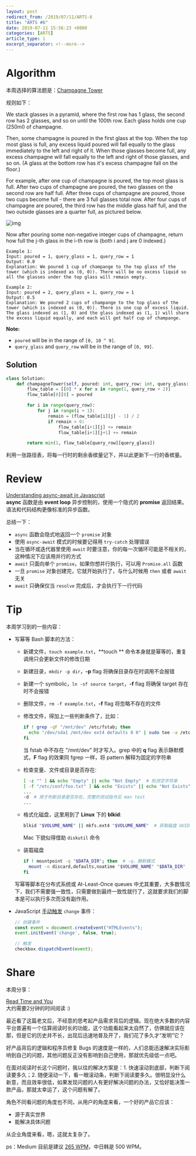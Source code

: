 ```yaml
---
layout: post
redirect_from: /2019/07/11/ARTS-6
title: "ARTS #6"
date: 2019-07-11 15:56:23 +0800
categories: [ARTS]
article_type: 1
excerpt_separator: <!--more-->
---
```



# Algorithm

本周选择的算法题是：[Champagne Tower](<https://leetcode.com/problems/champagne-tower/>)

<!--more-->

规则如下：

We stack glasses in a pyramid, where the first row has 1 glass, the second row has 2 glasses, and so on until the 100th row.  Each glass holds one cup (250ml) of champagne.

Then, some champagne is poured in the first glass at the top.  When the top most glass is full, any excess liquid poured will fall equally to the glass immediately to the left and right of it.  When those glasses become full, any excess champagne will fall equally to the left and right of those glasses, and so on.  (A glass at the bottom row has it's excess champagne fall on the floor.)

For example, after one cup of champagne is poured, the top most glass is full.  After two cups of champagne are poured, the two glasses on the second row are half full.  After three cups of champagne are poured, those two cups become full - there are 3 full glasses total now.  After four cups of champagne are poured, the third row has the middle glass half full, and the two outside glasses are a quarter full, as pictured below.

![img](https://s3-lc-upload.s3.amazonaws.com/uploads/2018/03/09/tower.png)

Now after pouring some non-negative integer cups of champagne, return how full the j-th glass in the i-th row is (both i and j are 0 indexed.)

 

```
Example 1:
Input: poured = 1, query_glass = 1, query_row = 1
Output: 0.0
Explanation: We poured 1 cup of champange to the top glass of the tower (which is indexed as (0, 0)). There will be no excess liquid so all the glasses under the top glass will remain empty.

Example 2:
Input: poured = 2, query_glass = 1, query_row = 1
Output: 0.5
Explanation: We poured 2 cups of champange to the top glass of the tower (which is indexed as (0, 0)). There is one cup of excess liquid. The glass indexed as (1, 0) and the glass indexed as (1, 1) will share the excess liquid equally, and each will get half cup of champange.
```

 

**Note:**

- `poured` will be in the range of `[0, 10 ^ 9]`.
- `query_glass` and `query_row` will be in the range of `[0, 99]`.

## Solution

```python
class Solution:
    def champagneTower(self, poured: int, query_row: int, query_glass: int) -> float:
        flow_table = [[0] * x for x in range(1, query_row + 2)]
        flow_table[0][0] = poured

        for i in range(query_row):
            for j in range(i + 1):
                remain = (flow_table[i][j] - 1) / 2
                if remain > 0:
                    flow_table[i+1][j] += remain
                    flow_table[i+1][j+1] += remain

        return min(1, flow_table[query_row][query_glass])
```

利用一张路径表，将每一行时的剩余香槟量记下，并以此更新下一行的香槟量。


# Review

[Understanding async-await in Javascript](https://hackernoon.com/understanding-async-await-in-javascript-1d81bb079b2c)<br/>**async** 函数是由 **event loop** 异步控制的，使用一个隐式的 **promise** 返回结果。语法和代码结构更像标准的异步函数。

总结一下：

- `async` 函数会隐式地返回一个 `promise` 对象
- 使用 `async-await` 模式的时候要记得用 `try-catch` 处理错误
- 当在循环或迭代器里使用 `await` 时要注意，你的每一次循环可能是不相关的，这种情况下应该用并行的方式
- `await` 只面向单个 `promise`，如果你想并行执行，可以用 `Promise.all` 函数
- 一旦 `promise` 对象创建完，它就开始执行了，与什么时候用 `then` 或者 `await` 无关
- `await` 只确保仅当 `resolve` 完成后，才会执行下一行代码

# Tip

本周学习到的一些内容：

- 写幂等 Bash 脚本的方法：

  - 新建文件，`touch example.txt`，**touch ** 命令本身就是幂等的，重复调用只会更新文件的修改日期

  - 新建目录，`mkdir -p dir`，**-p** flag 将确保目录存在时调用不会报错

  - 新建一个 symbolic，`ln -sf source target`，**-f** flag 将确保 target 存在时不会报错

  - 删除文件，`rm -f example.txt`，**-f** flag 将忽略不存在的文件

  - 修改文件，得加上一些判断条件了，比如：

    ```bash
    if ! grep -qF "/mnt/dev" /etc/fstab; then
      echo "/dev/sda1 /mnt/dev ext4 defaults 0 0" | sudo tee -a /etc/fstab
    fi
    ```

    当 fstab 中不存在 "/mnt/dev" 时才写入。grep 中的 **q** flag 表示静默模式，**F** flag 的效果同 fgrep 一样，将 pattern 解释为固定的字符串

  - 检查变量、文件或目录是否存在:

    ```bash
    [ -z "" ] && echo "Empty" || echo "Not Empty"  # 检测空字符串
    [ -f "/etc/conf/foo.txt" ] && echo "Exists" || echo "Not Exists"  # 检测文件是否存在
    ...
    -d  # 用于判断目录是否存在，完整的测试指令见 man test
    ...
    ```

  - 格式化磁盘，这里用到了 **Linux** 下的 **blkid**:

    ```bash
    blkid "$VOLUME_NAME" || mkfs.ext4 "$VOLUME_NAME"  # 获取磁盘 UUID 信息时才格式化
    ```

    Mac 下貌似得借助 `diskutil` 命令
  - 装载磁盘

    ```bash
    if ! mountpoint -q "$DATA_DIR"; then  # -q，静默模式
      mount -o discard,defaults,noatime "$VOLUME_NAME" "$DATA_DIR"
    fi
    ```

  写幂等脚本在分布式系统或 At-Least-Once queues 中尤其重要，大多数情况下，我们不需要强一致性，只需要做到最终一致性就行了，这就要求我们的脚本是可以执行多次而没有副作用。

- JavaScript [手动触发](https://developer.mozilla.org/en-US/docs/Web/API/Event/initEvent) `change` 事件：

  ```javascript
  // 创建事件
  const event = document.createEvent("HTMLEvents");
  event.initEvent('change', false, true);
  
  // 触发
  checkbox.dispatchEvent(event);
  ```

  

# Share

本周分享：

[Read Time and You](https://blog.medium.com/read-time-and-you-bc2048ab620c)<br/>大约需要2分钟的时间阅读 :)

最近看了这篇老文后，不经意的思考起产品需求背后的逻辑。现在绝大多数的内容平台普遍有一个估算阅读时长的功能，这个功能看起来太自然了，仿佛就应该在那，但是它的历史并不长，出现后迅速地普及开了，我们花了多久才“发明”它？

好产品背后的逻辑和程序员修复 Bugs 的速度是一样的，人们总能迅速解决实际影响到自己的问题，其他问题反正没有影响到自己使用，那就优先级低一点吧。

在面对阅读时长这个问题时，我以往的解决方案是：1. 快速滚动到底部，判断下阅读要多久；2. 随便滚动一下，看一眼滚动条，判断下阅读要多久。很明显没什么新意，而且效率很低，如果发现问题的人有更好解决问题的办法，又恰好能决策一款产品，那就太幸运了，这个问题有解了。

角色不同看问题的角度也不同，从用户的角度来看，一个好的产品它应该：

- 源于真实世界
- 能解决具体问题

从企业角度来看，嗯，这就太复杂了。

ps：Medium 目前是建议 [265 WPM](https://help.medium.com/hc/en-us/articles/214991667-Read-time)，中日韩是 500 WPM。